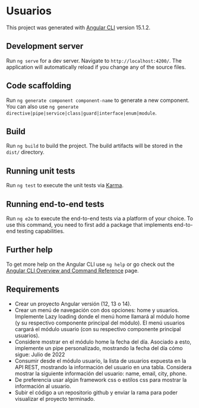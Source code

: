 # Usuarios

This project was generated with [Angular CLI](https://github.com/angular/angular-cli) version 15.1.2.

## Development server

Run `ng serve` for a dev server. Navigate to `http://localhost:4200/`. The application will automatically reload if you change any of the source files.

## Code scaffolding

Run `ng generate component component-name` to generate a new component. You can also use `ng generate directive|pipe|service|class|guard|interface|enum|module`.

## Build

Run `ng build` to build the project. The build artifacts will be stored in the `dist/` directory.

## Running unit tests

Run `ng test` to execute the unit tests via [Karma](https://karma-runner.github.io).

## Running end-to-end tests

Run `ng e2e` to execute the end-to-end tests via a platform of your choice. To use this command, you need to first add a package that implements end-to-end testing capabilities.

## Further help

To get more help on the Angular CLI use `ng help` or go check out the [Angular CLI Overview and Command Reference](https://angular.io/cli) page.

## Requirements

-	Crear un proyecto Angular versión (12, 13 o 14).
-	Crear un menú de navegación con dos opciones: home y usuarios. Implemente Lazy loading donde el menú home llamará al módulo home (y su respectivo componente principal del módulo). El menú usuarios cargará el módulo usuario (con su respectivo componente principal usuarios).
-	Considere mostrar en el módulo home la fecha del día. Asociado a esto, implemente un pipe personalizado, mostrando la fecha del día cómo sigue: Julio de 2022
-	Consumir desde el módulo usuario, la lista de usuarios expuesta en la API REST, mostrando la información del usuario en una tabla. Considera mostrar la siguiente información del usuario: name, email, city, phone.
-	De preferencia usar algún framework css o estilos css para mostrar la información al usuario.
-	Subir el código a un repositorio github y enviar la rama para poder visualizar el proyecto terminado.

